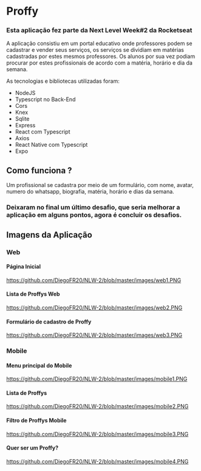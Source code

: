 # Proffy
### Esta aplicação fez parte da Next Level Week#2 da Rocketseat

A aplicação consistiu em um portal educativo onde professores podem se cadastrar e vender seus serviços, os serviços se dividiam em matérias cadastradas por estes mesmos professores. Os alunos por sua vez podiam procurar por estes profissionais de acordo com a matéria, horário e dia da semana.

As tecnologias e bibliotecas utilizadas foram:
- NodeJS
- Typescript no Back-End
- Cors
- Knex
- Sqlite
- Express
- React com Typescript
- Axios
- React Native com Typescript
- Expo

## Como funciona ?

Um profissional se cadastra por meio de um formulário, com nome, avatar, numero do whatsapp, biografia, matéria, horário e dias da semana.

### Deixaram no final um último desafio, que seria melhorar a aplicação em alguns pontos, agora é concluir os desafios.

## Imagens da Aplicação
### Web
#### Página Inicial
https://github.com/DiegoFR20/NLW-2/blob/master/images/web1.PNG

#### Lista de Proffys Web
https://github.com/DiegoFR20/NLW-2/blob/master/images/web2.PNG

#### Formulário de cadastro de Proffy
https://github.com/DiegoFR20/NLW-2/blob/master/images/web3.PNG

### Mobile
#### Menu principal do Mobile
https://github.com/DiegoFR20/NLW-2/blob/master/images/mobile1.PNG

#### Lista de Proffys
https://github.com/DiegoFR20/NLW-2/blob/master/images/mobile2.PNG

#### Filtro de Proffys Mobile
https://github.com/DiegoFR20/NLW-2/blob/master/images/mobile3.PNG

#### Quer ser um Proffy?
https://github.com/DiegoFR20/NLW-2/blob/master/images/mobile4.PNG
